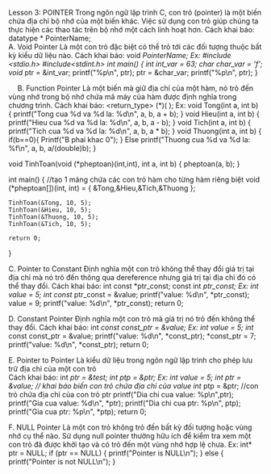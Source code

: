 Lesson 3: POINTER
Trong ngôn ngữ lập trình C, con trỏ (pointer) là một biến chứa địa chỉ bộ nhớ của một biến khác. Việc sử dụng con trỏ giúp chúng ta thực hiện các thao tác trên bộ nhớ một cách linh hoạt hơn.
Cách khai báo:      datatype * PointerName; 	
A. Void Pointer
Là một con trỏ đặc biệt có thể trỏ tới các đối tượng thuộc bất kỳ kiểu dữ liệu nào.
Cách khai báo:      void *PointerName; 
Ex:
#include <stdio.h>
#include<stdint.h>
int main()
{
	int int_var = 63;
	char char_var = 'f';
	void* ptr = &int_var;
	printf("%p\n", ptr);
	ptr = &char_var;
	printf("%p\n", ptr);
}
 
 
B. Function Pointer
Là một biến mà giữ địa chỉ của một hàm, nó trỏ đến vùng nhớ trong bộ nhớ chứa mã máy của hàm được định nghĩa trong chương trình.
Cách khai báo:      <return_type>  (*<PointerName>)( <ParametersDataType> );
Ex:
void Tong(int a, int b)
{
	printf("Tong cua %d va %d la: %d\n", a, b, a + b);
}
void Hieu(int a, int b)
{
	printf("Hieu cua %d va %d la: %d\n", a, b, a - b);
}
void Tich(int a, int b)
{
	printf("Tich cua %d va %d la: %d\n", a, b, a * b);
}
void Thuong(int a, int b)
{	
	if(b==0){
	Printf("B phai khac 0");
	}
	Else
	printf("Thuong cua %d va %d la: %f\n", a, b, a/(double)b);
}

void TinhToan(void (*pheptoan)(int,int), int a, int b) {
	pheptoan(a, b);
}

int main()
{
	//tạo 1 mảng chứa các con trỏ hàm cho từng hàm riêng biệt
	void (*pheptoan[])(int, int) = { &Tong,&Hieu,&Tich,&Thuong };

	TinhToan(&Tong, 10, 5);
	TinhToan(&Hieu, 10, 5);
	TinhToan(&Thuong, 10, 5);
	TinhToan(&Tich, 10, 5);
	
	return 0;
}
 
C. Pointer to Constant
Định nghĩa một con trỏ không thể thay đổi giá trị tại địa chỉ mà nó trỏ đến thông qua dereference nhưng giá trị tại địa chỉ đó có thể thay đổi.
Cách khai báo:     int const *ptr_const;
		     const int *ptr_const;
Ex:
int value = 5;
int const* ptr_const = &value;
printf("value: %d\n", *ptr_const);
value = 9;
printf("value: %d\n", *ptr_const);
return 0;

D. Constant Pointer
Định nghĩa một con trỏ mà giá trị nó trỏ đến không thể thay đổi. 
Cách khai báo:     int *const const_ptr = &value;
Ex:
int value = 5;
int* const const_ptr = &value;
printf("value: %d\n", *const_ptr);
*const_ptr = 7;
printf("value: %d\n", *const_ptr);
return 0;
 
E. Pointer to Pointer
Là kiểu dữ liệu trong ngôn ngữ lập trình cho phép lưu trữ địa chỉ của một con trỏ	
Cách khai báo: int *ptr = &test;
                             int **ptp = &ptr;
Ex:
int value = 5;
int* ptr = &value; // khai báo biến con trỏ chứa địa chỉ của value
int** ptp = &ptr; //con trỏ chứa địa chỉ của con trỏ ptr
printf("Dia chi cua value: %p\n",ptr);
printf("Gia cua value: %d\n", *ptr);
printf("Dia chi cua ptr: %p\n", ptp);
printf("Gia cua ptr: %p\n", *ptp);
return 0;
 
F. NULL Pointer
Là một con trỏ không trỏ đến bất kỳ đối tượng hoặc vùng nhớ cụ thể nào. Sử dụng null pointer thường hữu ích để kiểm tra xem một con trỏ đã được khởi tạo và có trỏ đến một vùng nhớ hợp lệ chưa.
Ex:
int* ptr = NULL; 
if (ptr == NULL) {
	printf("Pointer is NULL\n");
}
else {
	printf("Pointer is not NULL\n");
}

